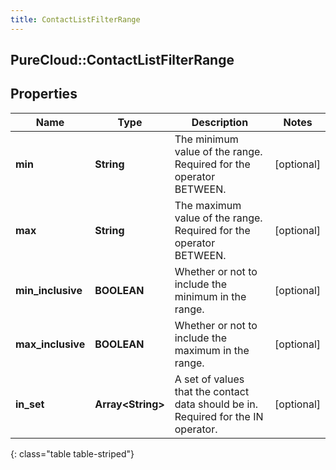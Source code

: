 ```yaml
---
title: ContactListFilterRange
---
```

## PureCloud::ContactListFilterRange

## Properties

|Name | Type | Description | Notes|
|------------ | ------------- | ------------- | -------------|
| **min** | **String** | The minimum value of the range. Required for the operator BETWEEN. | [optional] |
| **max** | **String** | The maximum value of the range. Required for the operator BETWEEN. | [optional] |
| **min_inclusive** | **BOOLEAN** | Whether or not to include the minimum in the range. | [optional] |
| **max_inclusive** | **BOOLEAN** | Whether or not to include the maximum in the range. | [optional] |
| **in_set** | **Array&lt;String&gt;** | A set of values that the contact data should be in. Required for the IN operator. | [optional] |
{: class="table table-striped"}


